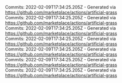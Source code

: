 Commits: 2022-02-09T17:34:25.205Z - Generated via https://github.com/marketplace/actions/artificial-grass
<br>
Commits: 2022-02-09T17:34:25.205Z - Generated via https://github.com/marketplace/actions/artificial-grass
<br>
Commits: 2022-02-09T17:34:25.205Z - Generated via https://github.com/marketplace/actions/artificial-grass
<br>
Commits: 2022-02-09T17:34:25.205Z - Generated via https://github.com/marketplace/actions/artificial-grass
<br>
Commits: 2022-02-09T17:34:25.205Z - Generated via https://github.com/marketplace/actions/artificial-grass
<br>
Commits: 2022-02-09T17:34:25.205Z - Generated via https://github.com/marketplace/actions/artificial-grass
<br>
Commits: 2022-02-09T17:34:25.205Z - Generated via https://github.com/marketplace/actions/artificial-grass
<br>
